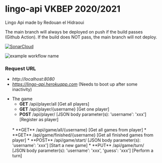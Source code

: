 # lingo-api VKBEP 2020/2021
 Lingo Api made by Redouan el Hidraoui
 
 The main branch will always be deployed on push if the build passes (Github Action). If the build does NOT pass, the main branch will not deploy. 

[![SonarCloud](https://sonarcloud.io/images/project_badges/sonarcloud-white.svg)](https://sonarcloud.io/dashboard?id=Redouanelh_lingo-api)

![example workflow name](https://github.com/Redouanelh/lingo-api/workflows/Maven-build-main-branch/badge.svg)

<!-- ![example workflow name](https://github.com/Redouanelh/lingo-api/workflows/Maven-build-development-branch/badge.svg) -->

 ### Request URL
 - *http://localhost:8080*
 - *https://lingo-api.herokuapp.com* (Needs to boot up after some inactivity)

* The game
  * **GET** /api/player/all [Get all players]
  * **GET** /api/player/{username} [Get one player]
  * **POST** /api/player/ [JSON body parameter(s): 'username': 'xxx'] [Register as player]
  <br/>
  * **GET** /api/game/all/{username} [Get all games from player]
  * **GET** /api/game/finished/{username} [Get all finished games from player]
  * **POST** /api/game/start/ [JSON body parameter(s): 'username': 'xxx'] [Start a new game]
  * **PUT** /api/game/turn/ [JSON body parameter(s): 'username': 'xxx', 'guess': 'xxx'] [Perform a turn]
